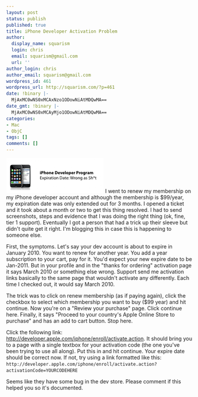 ```yaml
---
layout: post
status: publish
published: true
title: iPhone Developer Activation Problem
author:
  display_name: squarism
  login: chris
  email: squarism@gmail.com
  url: ''
author_login: chris
author_email: squarism@gmail.com
wordpress_id: 461
wordpress_url: http://squarism.com/?p=461
date: !binary |-
  MjAxMC0wNS0xMCAxNzo1ODowNiAtMDQwMA==
date_gmt: !binary |-
  MjAxMC0wNS0xMCAyMjo1ODowNiAtMDQwMA==
categories:
- Mac
- ObjC
tags: []
comments: []
---
```

<p><img src="/uploads/2010/05/iphone_portal_expiration.png" alt="" title="iphone_portal_expiration" width="264" height="95" class="alignright size-full wp-image-466" />
I went to renew my membership on my iPhone developer account and although the membership is $99/year, my expiration date was only extended out for 3 months.  I opened a ticket and it took about a month or two to get this thing resolved.  I had to send screenshots, steps and evidence that I was doing the right thing (ok, fine, tier 1 support).  Eventually I got a person that had a trick up their sleeve but didn't quite get it right.  I'm blogging this in case this is happening to someone else.</p>
<p>First, the symptoms.  Let's say your dev account is about to expire in January 2010.  You want to renew for another year.  You add a year subscription to your cart, pay for it.  You'd expect your new expire date to be Jan-2011.  But in your profile and in the "thanks for ordering" activation page it says March 2010 or something else wrong.  Support send me activation links basically to the same page that wouldn't activate any differently.  Each time I checked out, it would say March 2010.</p>
<p>The trick was to click on renew membership (as if paying again), click the checkbox to select which membership you want to buy ($99 year) and hit continue.  Now you're on a "Review your purchase" page.  Click continue here.  Finally, it says "Proceed to your country's Apple Online Store to purchase" and has an add to cart button.  Stop here.</p>
<p>Click the following link: <a href="http://developer.apple.com/iphone/enroll/activate.action">http://developer.apple.com/iphone/enroll/activate.action</a>.  It should bring you to a page with a single textbox for your activation code (the one you've been trying to use all along).  Put this in and hit continue.  Your expire date should be correct now.  If not, try using a link formatted like this:
<code>http://developer.apple.com/iphone/enroll/activate.action?activationCode=YOURCODEHERE</code></p>
<p>Seems like they have some bug in the dev store.  Please comment if this helped you so it's documented.</p>
